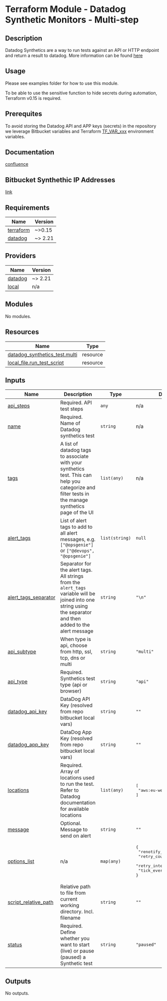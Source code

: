 # Terraform Module - Datadog Synthetic Monitors - Multi-step

## Description

Datadog Synthetics are a way to run tests against an API or HTTP endpoint and return a result to datadog. More information can be found [here](https://docs.datadoghq.com/synthetics/)

## Usage

Please see examples folder for how to use this module.

To be able to use the sensitive function to hide secrets during automation, Terraform v0.15 is required.

## Prerequites

To avoid storing the Datadog API and APP keys (secrets) in the repository we leverage Bitbucket variables and Terraform [TF_VAR_xxx](https://www.terraform.io/docs/cli/config/environment-variables.html#tf_var_name) environment variables.

## Documentation

[confluence](https://ohpendev.atlassian.net/wiki/spaces/CCE/pages/2062320795/Terraform+Modules)

## Bitbucket Synthethic IP Addresses

[link](https://ip-ranges.datadoghq.eu/synthetics.json)

<!-- BEGIN_TF_DOCS -->
## Requirements

| Name | Version |
|------|---------|
| <a name="requirement_terraform"></a> [terraform](#requirement\_terraform) | ~>0.15 |
| <a name="requirement_datadog"></a> [datadog](#requirement\_datadog) | ~> 2.21 |

## Providers

| Name | Version |
|------|---------|
| <a name="provider_datadog"></a> [datadog](#provider\_datadog) | ~> 2.21 |
| <a name="provider_local"></a> [local](#provider\_local) | n/a |

## Modules

No modules.

## Resources

| Name | Type |
|------|------|
| [datadog_synthetics_test.multi](https://registry.terraform.io/providers/DataDog/datadog/latest/docs/resources/synthetics_test) | resource |
| [local_file.run_test_script](https://registry.terraform.io/providers/hashicorp/local/latest/docs/resources/file) | resource |

## Inputs

| Name | Description | Type | Default | Required |
|------|-------------|------|---------|:--------:|
| <a name="input_api_steps"></a> [api\_steps](#input\_api\_steps) | Required. API test steps | `any` | n/a | yes |
| <a name="input_name"></a> [name](#input\_name) | Required. Name of Datadog synthetics test | `string` | n/a | yes |
| <a name="input_tags"></a> [tags](#input\_tags) | A list of datadog tags to associate with your synthetics test. This can help you categorize and filter tests in the manage synthetics page of the UI | `list(any)` | n/a | yes |
| <a name="input_alert_tags"></a> [alert\_tags](#input\_alert\_tags) | List of alert tags to add to all alert messages, e.g. `["@opsgenie"]` or `["@devops", "@opsgenie"]` | `list(string)` | `null` | no |
| <a name="input_alert_tags_separator"></a> [alert\_tags\_separator](#input\_alert\_tags\_separator) | Separator for the alert tags. All strings from the `alert_tags` variable will be joined into one string using the separator and then added to the alert message | `string` | `"\n"` | no |
| <a name="input_api_subtype"></a> [api\_subtype](#input\_api\_subtype) | When type is api, choose from http, ssl, tcp, dns or multi | `string` | `"multi"` | no |
| <a name="input_api_type"></a> [api\_type](#input\_api\_type) | Required. Synthetics test type (api or browser) | `string` | `"api"` | no |
| <a name="input_datadog_api_key"></a> [datadog\_api\_key](#input\_datadog\_api\_key) | DataDog API Key (resolved from repo bitbucket local vars) | `string` | `""` | no |
| <a name="input_datadog_app_key"></a> [datadog\_app\_key](#input\_datadog\_app\_key) | DataDog App Key (resolved from repo bitbucket local vars) | `string` | `""` | no |
| <a name="input_locations"></a> [locations](#input\_locations) | Required. Array of locations used to run the test. Refer to Datadog documentation for available locations | `list(any)` | <pre>[<br>  "aws:eu-west-1"<br>]</pre> | no |
| <a name="input_message"></a> [message](#input\_message) | Optional. Message to send on alert | `string` | `""` | no |
| <a name="input_options_list"></a> [options\_list](#input\_options\_list) | n/a | `map(any)` | <pre>{<br>  "renotify_interval": 100,<br>  "retry_count": 2,<br>  "retry_interval": 300,<br>  "tick_every": 900<br>}</pre> | no |
| <a name="input_script_relative_path"></a> [script\_relative\_path](#input\_script\_relative\_path) | Relative path to file from current working directory. Incl. filename | `string` | `""` | no |
| <a name="input_status"></a> [status](#input\_status) | Required. Define whether you want to start (live) or pause (paused) a Synthetic test | `string` | `"paused"` | no |

## Outputs

No outputs.
<!-- END_TF_DOCS -->